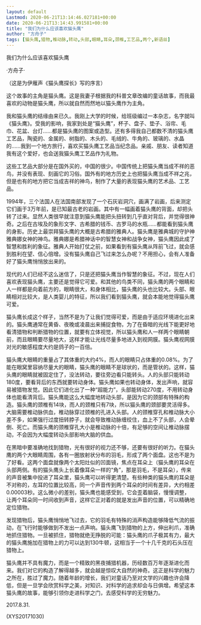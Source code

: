 ```yaml
---
layout: default
Lastmod: 2020-06-21T13:14:46.027181+00:00
date: 2020-06-21T13:14:43.991581+00:00
title: "我们为什么应该喜欢猫头鹰"
author: "方舟子"
tags: [猫头鹰,猎物,椎动脉,转动,头部,眼睛,耳朵,颈椎,工艺品,两个,新语丝]
---
```


我们为什么应该喜欢猫头鹰

·方舟子·

（这是为伊雁声《猫头鹰探长》写的序言）

这个故事的主角是猫头鹰。这是我妻子根据我的科普文章改编的童话故事，而我最喜欢的动物是猫头鹰，所以就自然而然地以猫头鹰作为主角。

我和猫头鹰的结缘由来已久。我刚上大学的时候，给班级编过一本杂志，名字就叫《猫头鹰》。受我的影响，我家到处是“猫头鹰”，杯子、盘子、垫子、浴帘、毛巾、花盆、台灯……都是猫头鹰的图案或造型。还有多得我自己都数不清的猫头鹰工艺品，陶瓷的、金属的、树脂的、木头的、毛绒的、牛角的、玻璃的、水晶的……我到一个地方旅行，喜欢买猫头鹰工艺品当纪念品。亲戚、朋友、读者知道我有这个爱好，也会送我猫头鹰工艺品作为礼物。

这些工艺品大部分是在国外买的，中国的很少。中国传统上把猫头鹰当成不祥的恶鸟，并没有表现、刻画它的习俗。国外有的地方历史上也把猫头鹰当成不祥之兆，但是也有的地方把它当成吉祥的神鸟，制作了大量的表现猫头鹰的艺术品、工艺品。

1994年，三个法国人在法国南部发现了一个石灰岩洞穴，画满了岩画，后来测定它们画于3万年前，是已知最古老的岩画。其中有一幅画着猫头鹰的背面，却把头转了过来。显然人类很早就注意到猫头鹰能把头扭转到几乎直对背后，并觉得很神奇。之后在古埃及的象形文字、古希腊的钱币、古罗马的水瓶……都能看到猫头鹰的身影。历史上最崇拜猫头鹰的大概是古希腊的雅典人。猫头鹰是雅典城的守护神雅典娜女神的神鸟。雅典娜是希腊神话中的智慧女神和战争女神，猫头鹰因此成了智慧和胜利的象征。雅典人开始打仗之前，如果看到有猫头鹰从阵前飞过，就会感到胜利在望、信心倍增。没有猫头鹰自己飞过来怎么办呢？不用担心，会有人准备好了猫头鹰悄悄放出来的。

现代的人们已经不这么迷信了，只是还把猫头鹰当作智慧的象征。不过，现在人们喜欢表现猫头鹰，主要还是觉得它可爱。和其他的鸟类不同，猫头鹰的两个眼睛和人一样都是向着前方的，眼睛很大，和身体相比，猫头鹰的头也比较大。头部、眼睛相对比较大，是人类婴儿的特征，所以我们看到猫头鹰，就会本能地觉得猫头鹰可爱。

猫头鹰长成这个样子，当然不是为了让我们觉得可爱，而是由于适应环境进化出来的。猫头鹰通常在黄昏、夜晚或凌晨出来捕捉食物，为了在昏暗的光线下能更好地看清猎物和判断猎物的位置，就要有立体视觉，所以猫头鹰和人一样两个眼睛朝前，而且眼睛要尽量地大，这样才能让光线尽量多地进入到视网膜。猫头鹰视网膜对光的敏感程度大约是鸽子的一百倍。

猫头鹰大眼睛的重量占了其体重的大约4%，而人的眼睛只占体重的0.08%。为了能在眼窝里容纳尽量大的眼睛，猫头鹰的眼睛不是球状的，而是管状的。这样，猫头鹰的眼睛就被固定住了，没法转动，要往旁边看只能转头。人的头部只能转动180度，要看背后的东西就要转动身体。猫头鹰如果也转动身体，发出声响，就容易被猎物发觉。因此它们进化出了一种“超能力”，头部能转动270度，不用转动身体也能看清背后。猫头鹰能这么大幅度地转动头部，是因为它的颈部有特殊的构造。猫头鹰的颈椎有14块，而人的颈椎只有7块，所以猫头鹰的颈部要灵活得多。大脑需要椎动脉供血，椎动脉穿过颈椎的孔进入头部。人的颈椎穿孔和椎动脉大小差不多，如果强行过度扭转脖子，就会导致椎动脉缠绞住，血上不了头部，人会晕倒、死亡。而猫头鹰的颈椎穿孔大小是椎动脉的十倍，有足够的空间让椎动脉摆动，不会因为大幅度转动头部影响大脑的供血。

在黑暗中要准确地找到猎物，光有很好的视力还不够，还要有很好的听力。在猫头鹰的两个大眼睛周围，各有一圈放射状分布的羽毛，形成了两个面盘。这也不是为了好看。这两个面盘就像两个太阳灶似的凹面镜，焦点在耳朵上（猫头鹰的耳朵在头部两侧。有的猫头鹰头上长着像耳朵一样的“角”，那是羽毛，不是耳朵），传来的声音被集中投进了耳朵里，猫头鹰可以听得更清楚。有些种类的猫头鹰的耳朵是不对称的，左耳的位置比较高，同一个声音传到两个耳朵的时间有差异，大约相差0.00003秒。这么微小的差别，猫头鹰也能感受到，它会歪着脑袋，慢慢调整，让两个耳朵同一时间收到声音，这样它正对着的就是发出声音的位置，可以精确地定位猎物。

发现猎物后，猫头鹰悄悄地飞过去，它的羽毛有特殊的消声构造能够降低气流的振动，在飞行时能够做到不发出一点声响。猫头鹰飞到猎物的上方，伸出利爪，准确地抓住猎物。一旦被抓住，猎物就绝无挣脱的可能：猫头鹰的爪子极其有力，最大的猫头鹰施加在猎物上的力可以达到130牛顿，这相当于一个十几千克的石头压在猎物上。

猫头鹰并不具有魔力，而是一个精致的黑夜捕猎机器，历经数百万年逐渐进化而来。我们对它的构造了解得越多，就会越是惊叹大自然的神奇。这正是科学的魅力之所在，胜过了魔力。随着年龄的增长，我们对童话乃至对文学的兴趣也许会降低，但是一旦学会欣赏科学之美，对知识、对科学的追求却会与日俱增。希望这本猫头鹰的故事，能够引领你走进科学之门，去感受科学的无穷魅力。

2017.8.31.

(XYS20171030)

